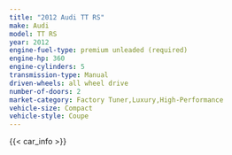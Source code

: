 ```yaml
---
title: "2012 Audi TT RS"
make: Audi
model: TT RS
year: 2012
engine-fuel-type: premium unleaded (required)
engine-hp: 360
engine-cylinders: 5
transmission-type: Manual
driven-wheels: all wheel drive
number-of-doors: 2
market-category: Factory Tuner,Luxury,High-Performance
vehicle-size: Compact
vehicle-style: Coupe
---
```


{{< car_info >}}
